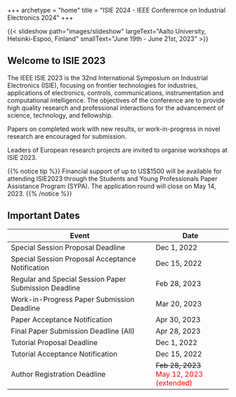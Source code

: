 +++
archetype = "home"
title = "ISIE 2024 - IEEE Conferernce on Industrial Electronics 2024"
+++


{{< slideshow path="images/slideshow" largeText="Aalto University, Helsinki-Espoo, Finland" smallText="June 19th - June 21st, 2023" >}}


## Welcome to ISIE 2023

The IEEE ISIE 2023 is the 32nd International Symposium on Industrial Electronics (ISIE), focusing on frontier technologies for industries, applications of electronics, controls, communications, instrumentation and computational intelligence. The objectives of the conference are to provide high quality research and professional interactions for the advancement of science, technology, and fellowship.

Papers on completed work with new results, or work-in-progress in novel research are encouraged for submission.

Leaders of European research projects are invited to organise workshops at ISIE 2023.

{{% notice tip %}}
Financial support of up to US$1500 will be available for attending ISIE2023 through the Students and Young Professionals Paper Assistance Program (SYPA). The application round will close on May 14, 2023. 
{{% /notice %}}


## Important Dates

| Event  | Date |
| ------ | ----------- |
| Special Session Proposal Deadline   | Dec 1, 2022 |
| Special Session Proposal Acceptance Notification | Dec 15, 2022 |
| Regular and Special Session Paper Submission Deadline    | Feb 28, 2023 |
| Work-in-Progress Paper Submission Deadline   | Mar 20, 2023 |
| Paper Acceptance Notification | Apr 30, 2023 |
| Final Paper Submission Deadline (All)    | Apr 28, 2023 |
| Tutorial Proposal Deadline  | Dec 1, 2022 |
| Tutorial Acceptance Notification | Dec 15, 2022 |
| Author Registration Deadline    | <s>Feb 28, 2023</s><br><span style="color: red;">May 12, 2023 (extended)</span> |